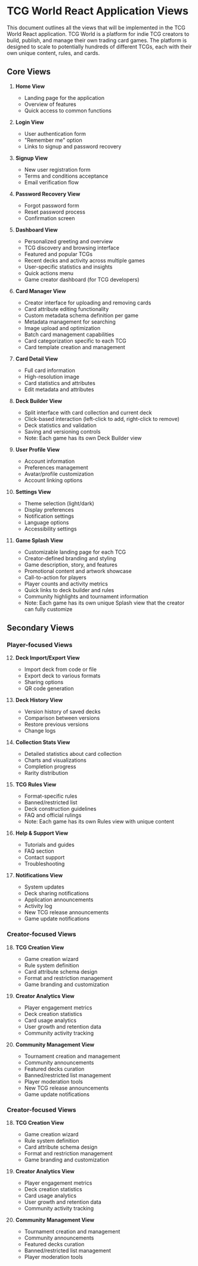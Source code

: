 # TCG World React Application Views

This document outlines all the views that will be implemented in the TCG World React application. TCG World is a platform for indie TCG creators to build, publish, and manage their own trading card games. The platform is designed to scale to potentially hundreds of different TCGs, each with their own unique content, rules, and cards.

## Core Views

1. **Home View**
   - Landing page for the application
   - Overview of features
   - Quick access to common functions

2. **Login View**
   - User authentication form
   - "Remember me" option
   - Links to signup and password recovery

3. **Signup View**
   - New user registration form
   - Terms and conditions acceptance
   - Email verification flow

4. **Password Recovery View**
   - Forgot password form
   - Reset password process
   - Confirmation screen

5. **Dashboard View**
   - Personalized greeting and overview
   - TCG discovery and browsing interface
   - Featured and popular TCGs
   - Recent decks and activity across multiple games
   - User-specific statistics and insights
   - Quick actions menu
   - Game creator dashboard (for TCG developers)

6. **Card Manager View**
   - Creator interface for uploading and removing cards
   - Card attribute editing functionality
   - Custom metadata schema definition per game
   - Metadata management for searching
   - Image upload and optimization
   - Batch card management capabilities
   - Card categorization specific to each TCG
   - Card template creation and management

7. **Card Detail View**
   - Full card information
   - High-resolution image
   - Card statistics and attributes
   - Edit metadata and attributes

8. **Deck Builder View**
   - Split interface with card collection and current deck
   - Click-based interaction (left-click to add, right-click to remove)
   - Deck statistics and validation
   - Saving and versioning controls
   - Note: Each game has its own Deck Builder view

9. **User Profile View**
   - Account information
   - Preferences management
   - Avatar/profile customization
   - Account linking options

10. **Settings View**
    - Theme selection (light/dark)
    - Display preferences
    - Notification settings
    - Language options
    - Accessibility settings

11. **Game Splash View**
    - Customizable landing page for each TCG
    - Creator-defined branding and styling
    - Game description, story, and features
    - Promotional content and artwork showcase
    - Call-to-action for players
    - Player counts and activity metrics
    - Quick links to deck builder and rules
    - Community highlights and tournament information
    - Note: Each game has its own unique Splash view that the creator can fully customize

## Secondary Views

### Player-focused Views

12. **Deck Import/Export View**
    - Import deck from code or file
    - Export deck to various formats
    - Sharing options
    - QR code generation

13. **Deck History View**
    - Version history of saved decks
    - Comparison between versions
    - Restore previous versions
    - Change logs

14. **Collection Stats View**
    - Detailed statistics about card collection
    - Charts and visualizations
    - Completion progress
    - Rarity distribution

15. **TCG Rules View**
    - Format-specific rules
    - Banned/restricted list
    - Deck construction guidelines
    - FAQ and official rulings
    - Note: Each game has its own Rules view with unique content

16. **Help & Support View**
    - Tutorials and guides
    - FAQ section
    - Contact support
    - Troubleshooting

17. **Notifications View**
    - System updates
    - Deck sharing notifications
    - Application announcements
    - Activity log
    - New TCG release announcements
    - Game update notifications

### Creator-focused Views

18. **TCG Creation View**
    - Game creation wizard
    - Rule system definition
    - Card attribute schema design
    - Format and restriction management
    - Game branding and customization

19. **Creator Analytics View**
    - Player engagement metrics
    - Deck creation statistics
    - Card usage analytics
    - User growth and retention data
    - Community activity tracking

20. **Community Management View**
    - Tournament creation and management
    - Community announcements
    - Featured decks curation
    - Banned/restricted list management
    - Player moderation tools
    - New TCG release announcements
    - Game update notifications

### Creator-focused Views

18. **TCG Creation View**
    - Game creation wizard
    - Rule system definition
    - Card attribute schema design
    - Format and restriction management
    - Game branding and customization

19. **Creator Analytics View**
    - Player engagement metrics
    - Deck creation statistics
    - Card usage analytics
    - User growth and retention data
    - Community activity tracking

20. **Community Management View**
    - Tournament creation and management
    - Community announcements
    - Featured decks curation
    - Banned/restricted list management
    - Player moderation tools